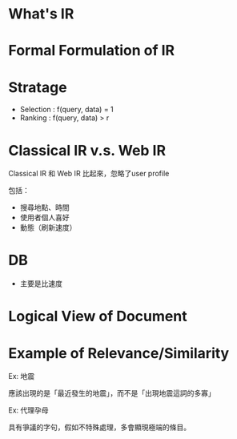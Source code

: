 # What's IR

# Formal Formulation of IR

# Stratage

* Selection : f(query, data) = 1
* Ranking : f(query, data) > r

# Classical IR v.s. Web IR

Classical IR 和 Web IR 比起來，忽略了user profile

包括：

* 搜尋地點、時間
* 使用者個人喜好
* 動態（刷新速度）

# DB

* 主要是比速度

# Logical View of Document

# Example of Relevance/Similarity

Ex: 地震

應該出現的是「最近發生的地震」，而不是「出現地震這詞的多寡」

Ex: 代理孕母

具有爭議的字句，假如不特殊處理，多會顯現極端的條目。



